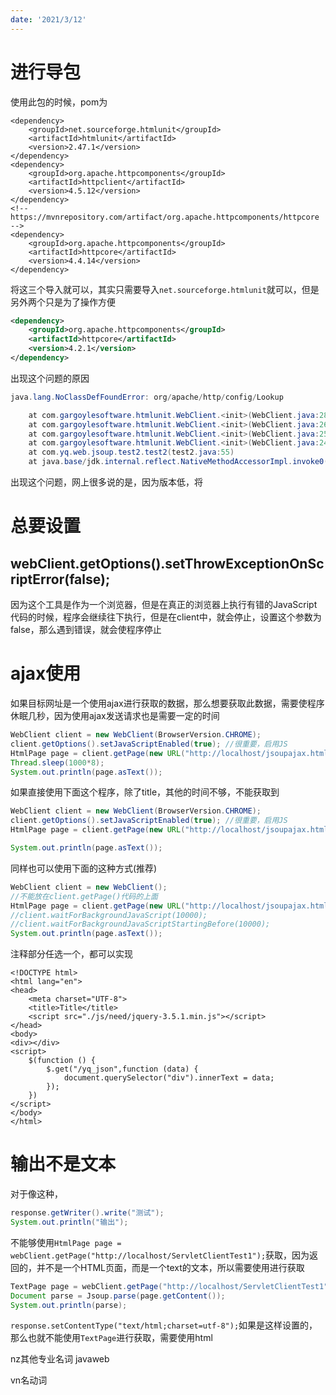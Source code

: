 ```yaml
---
date: '2021/3/12'
---
```

# 进行导包

使用此包的时候，pom为

```
<dependency>
    <groupId>net.sourceforge.htmlunit</groupId>
    <artifactId>htmlunit</artifactId>
    <version>2.47.1</version>
</dependency>
<dependency>
    <groupId>org.apache.httpcomponents</groupId>
    <artifactId>httpclient</artifactId>
    <version>4.5.12</version>
</dependency>
<!-- https://mvnrepository.com/artifact/org.apache.httpcomponents/httpcore -->
<dependency>
    <groupId>org.apache.httpcomponents</groupId>
    <artifactId>httpcore</artifactId>
    <version>4.4.14</version>
</dependency>
```



将这三个导入就可以，其实只需要导入`net.sourceforge.htmlunit`就可以，但是另外两个只是为了操作方便



```xml
<dependency>
    <groupId>org.apache.httpcomponents</groupId>
    <artifactId>httpcore</artifactId>
    <version>4.2.1</version>
</dependency>
```



出现这个问题的原因



```java
java.lang.NoClassDefFoundError: org/apache/http/config/Lookup

	at com.gargoylesoftware.htmlunit.WebClient.<init>(WebClient.java:289)
	at com.gargoylesoftware.htmlunit.WebClient.<init>(WebClient.java:265)
	at com.gargoylesoftware.htmlunit.WebClient.<init>(WebClient.java:255)
	at com.gargoylesoftware.htmlunit.WebClient.<init>(WebClient.java:247)
	at com.yq.web.jsoup.test2.test2(test2.java:55)
	at java.base/jdk.internal.reflect.NativeMethodAccessorImpl.invoke0(Native 
```



出现这个问题，网上很多说的是，因为版本低，将





# 总要设置



## webClient.getOptions().setThrowExceptionOnScriptError(false);



因为这个工具是作为一个浏览器，但是在真正的浏览器上执行有错的JavaScript代码的时候，程序会继续往下执行，但是在client中，就会停止，设置这个参数为false，那么遇到错误，就会使程序停止













# ajax使用

如果目标网址是一个使用ajax进行获取的数据，那么想要获取此数据，需要使程序休眠几秒，因为使用ajax发送请求也是需要一定的时间

```java
WebClient client = new WebClient(BrowserVersion.CHROME);
client.getOptions().setJavaScriptEnabled(true); //很重要，启用JS
HtmlPage page = client.getPage(new URL("http://localhost/jsoupajax.html"));
Thread.sleep(1000*8);
System.out.println(page.asText());
```



如果直接使用下面这个程序，除了title，其他的时间不够，不能获取到

```java
WebClient client = new WebClient(BrowserVersion.CHROME);
client.getOptions().setJavaScriptEnabled(true); //很重要，启用JS
HtmlPage page = client.getPage(new URL("http://localhost/jsoupajax.html"));

System.out.println(page.asText());
```





同样也可以使用下面的这种方式(推荐)

```java
WebClient client = new WebClient();
//不能放在client.getPage()代码的上面
HtmlPage page = client.getPage(new URL("http://localhost/jsoupajax.html"));
//client.waitForBackgroundJavaScript(10000);
//client.waitForBackgroundJavaScriptStartingBefore(10000);
System.out.println(page.asText());
```

注释部分任选一个，都可以实现



```
<!DOCTYPE html>
<html lang="en">
<head>
    <meta charset="UTF-8">
    <title>Title</title>
    <script src="./js/need/jquery-3.5.1.min.js"></script>
</head>
<body>
<div></div>
<script>
    $(function () {
        $.get("/yq_json",function (data) {
            document.querySelector("div").innerText = data;
        });
    })
</script>
</body>
</html>
```







# 输出不是文本

对于像这种，

```java
response.getWriter().write("测试");
System.out.println("输出");
```

不能够使用`HtmlPage page = webClient.getPage("http://localhost/ServletClientTest1");`获取，因为返回的，并不是一个HTML页面，而是一个text的文本，所以需要使用进行获取

```java
TextPage page = webClient.getPage("http://localhost/ServletClientTest1");
Document parse = Jsoup.parse(page.getContent());
System.out.println(parse);
```





`response.setContentType("text/html;charset=utf-8");`如果是这样设置的，那么也就不能使用`TextPage`进行获取，需要使用html



nz其他专业名词 javaweb

vn名动词

